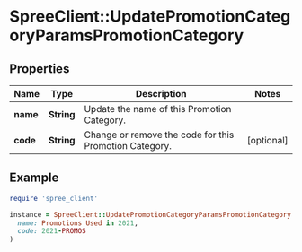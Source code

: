 # SpreeClient::UpdatePromotionCategoryParamsPromotionCategory

## Properties

| Name | Type | Description | Notes |
| ---- | ---- | ----------- | ----- |
| **name** | **String** | Update the name of this Promotion Category. |  |
| **code** | **String** | Change or remove the code for this Promotion Category. | [optional] |

## Example

```ruby
require 'spree_client'

instance = SpreeClient::UpdatePromotionCategoryParamsPromotionCategory.new(
  name: Promotions Used in 2021,
  code: 2021-PROMOS
)
```

